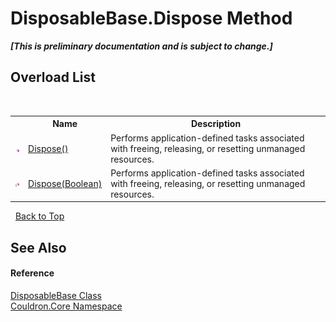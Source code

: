 # DisposableBase.Dispose Method 
 _**\[This is preliminary documentation and is subject to change.\]**_


## Overload List
&nbsp;<table><tr><th></th><th>Name</th><th>Description</th></tr><tr><td>![Public method](media/pubmethod.gif "Public method")</td><td><a href="M_Couldron_Core_DisposableBase_Dispose">Dispose()</a></td><td>
Performs application-defined tasks associated with freeing, releasing, or resetting unmanaged resources.</td></tr><tr><td>![Protected method](media/protmethod.gif "Protected method")</td><td><a href="M_Couldron_Core_DisposableBase_Dispose_1">Dispose(Boolean)</a></td><td>
Performs application-defined tasks associated with freeing, releasing, or resetting unmanaged resources.</td></tr></table>&nbsp;
<a href="#disposablebase.dispose-method">Back to Top</a>

## See Also


#### Reference
<a href="T_Couldron_Core_DisposableBase">DisposableBase Class</a><br /><a href="N_Couldron_Core">Couldron.Core Namespace</a><br />